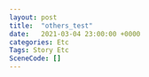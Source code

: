 ```yaml
---
layout: post
title:  "others_test"
date:   2021-03-04 23:00:00 +0000
categories: Etc
Tags: Story Etc
SceneCode: []
---
```

